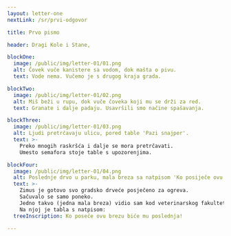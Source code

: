 ```yaml
---
layout: letter-one
nextLink: /sr/prvi-odgovor

title: Prvo pismo

header: Dragi Kole i Stane,

blockOne:
  image: /public/img/letter-01/01.png
  alt: Čovek vuče kanistere sa vodom, dok mašta o pivu.
  text: Vode nema. Vučemo je s drugog kraja grada.

blockTwo:
  image: /public/img/letter-01/02.png
  alt: Miš beži u rupu, dok vuče čoveka koji mu se drži za red.
  text: Granate i dalje padaju. Usavršili smo načine spašavanja.

blockThree:
  image: /public/img/letter-01/03.png
  alt: Ljudi pretrčavaju ulicu, pored table 'Pazi snajper'.
  text: >-
    Preko mnogih raskršća i dalje se mora pretrčavati.
    Umesto semafora stoje table s upozorenjima.

blockFour:
  image: /public/img/letter-01/04.png
  alt: Poslednje drvo u parku, mala breza sa natpisom 'Ko posiječe ovu brezu biće mu poslednja'.
  text: >-
    Zimus je gotovo svo gradsko drveće posječeno za ogreva.
    Sačuvalo se samo poneko.
    Jedno takvo (jedna mala breza) vidio sam kod veterinarskog fakulteta.
    Na njoj je tabla s natpisom:
  treeInscription: Ko poseče ovu brezu biće mu poslednja!

---
```

